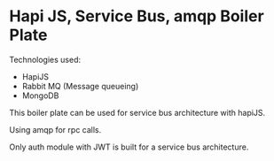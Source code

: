 # Hapi JS, Service Bus, amqp Boiler Plate

Technologies used:
- HapiJS
- Rabbit MQ (Message queueing)
- MongoDB

This boiler plate can be used for service bus architecture with hapiJS.

Using amqp for rpc calls.

Only auth module with JWT is built for a service bus architecture.
